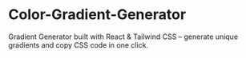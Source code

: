 # Color-Gradient-Generator
Gradient Generator built with React &amp; Tailwind CSS – generate unique gradients and copy CSS code in one click.
